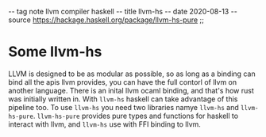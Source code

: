 -- tag note llvm compiler haskell
-- title llvm-hs
-- date 2020-08-13
-- source https://hackage.haskell.org/package/llvm-hs-pure
;;
# Some llvm-hs
LLVM is designed to be as modular as possible, so as long as a binding can bind all the apis llvm provides, you can have the full contorl of llvm on another language. There is an inital llvm ocaml binding, and that's how rust was initially written in. With `llvm-hs` haskell can take advantage of this pipeline too. To use `llvm-hs` you need two libraries namye `llvm-hs` and `llvm-hs-pure`. `llvm-hs-pure` provides pure types and functions for haskell to interact with llvm, and `llvm-hs` use with FFI binding to llvm.
